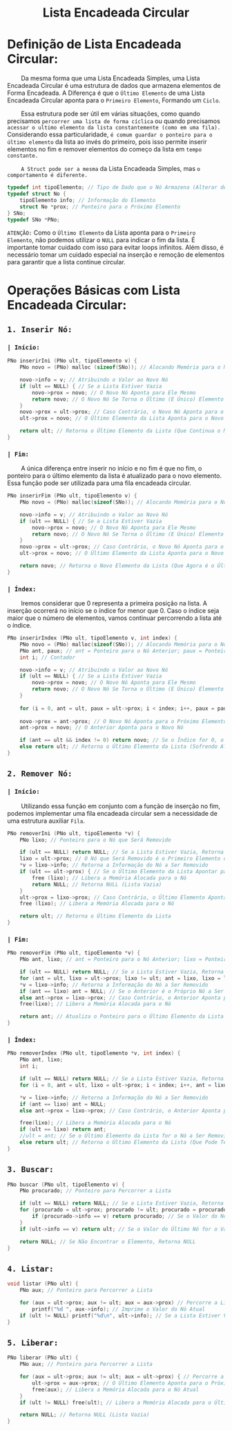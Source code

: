 <h1 align="center"> Lista Encadeada Circular </h1>

# Definição de Lista Encadeada Circular:
&emsp;&emsp; Da mesma forma que uma Lista Encadeada Simples, uma Lista Encadeada Circular é uma estrutura de dados que armazena elementos de Forma Encadeada. A Diferença é que o `Último Elemento` de uma Lista Encadeada Circular aponta para o `Primeiro Elemento`, Formando um `Ciclo`.

&emsp;&emsp; Essa estrutura pode ser útil em várias situações, como quando precisamos `percorrer uma lista de forma cíclica` ou quando precisamos `acessar o ultimo elemento da lista constantemente (como em uma fila).` Considerando essa particularidade, `é comum guardar o ponteiro para o último elemento` da lista ao invés do primeiro, pois isso permite inserir elementos no fim e remover elementos do começo da lista em `tempo constante.`

&emsp;&emsp; `A Struct pode ser a mesma` da Lista Encadeada Simples, mas `o comportamento é diferente.`
~~~c
typedef int tipoElemento; // Tipo de Dado que o Nó Armazena (Alterar de Acordo com o Problema)
typedef struct No {
	tipoElemento info; // Informação do Elemento
	struct No *prox; // Ponteiro para o Próximo Elemento
} SNo;
typedef SNo *PNo;
~~~

`ATENÇÃO:` Como o `Último Elemento` da Lista aponta para o `Primeiro Elemento`, não podemos utilizar o `NULL` para indicar o fim da lista. É importante tomar cuidado com isso para evitar loops infinitos. Além disso, é necessário tomar um cuidado especial na inserção e remoção de elementos para garantir que a lista continue circular.



# Operações Básicas com Lista Encadeada Circular:
## `1. Inserir Nó:`
### `| Início:`
~~~c
PNo inserirIni (PNo ult, tipoElemento v) {
	PNo novo = (PNo) malloc (sizeof(SNo)); // Alocando Memória para o Novo Nó

	novo->info = v; // Atribuindo o Valor ao Novo Nó
	if (ult == NULL) { // Se a Lista Estiver Vazia
		novo->prox = novo; // O Novo Nó Aponta para Ele Mesmo
		return novo; // O Novo Nó Se Torna o Último (E Único) Elemento da Lista
	}
	novo->prox = ult->prox; // Caso Contrário, o Novo Nó Aponta para o Primeiro Elemento da Lista
	ult->prox = novo; // O Último Elemento da Lista Aponta para o Novo Nó

	return ult; // Retorna o Último Elemento da Lista (Que Continua o Mesmo)
}
~~~
### `| Fim:`
&emsp;&emsp; A única diferença entre inserir no início e no fim é que no fim, o ponteiro para o último elemento da lista é atualizado para o novo elemento. Essa função pode ser utilizada para uma fila encadeada circular.
~~~c
PNo inserirFim (PNo ult, tipoElemento v) {
	PNo novo = (PNo) malloc(sizeof(SNo)); // Alocando Memória para o Novo Nó

	novo->info = v; // Atribuindo o Valor ao Novo Nó
	if (ult == NULL) { // Se a Lista Estiver Vazia
		novo->prox = novo; // O Novo Nó Aponta para Ele Mesmo
		return novo; // O Novo Nó Se Torna o Último (E Único) Elemento da Lista
	}
	novo->prox = ult->prox; // Caso Contrário, o Novo Nó Aponta para o Primeiro Elemento da Lista
	ult->prox = novo; // O Último Elemento da Lista Aponta para o Novo Nó

	return novo; // Retorna o Novo Elemento da Lista (Que Agora é o Último). Essa é a Única Diferença entre Inserir no Início e no Fim.
}
~~~
### `| Índex:`
&emsp;&emsp; Iremos considerar que 0 representa a primeira posição na lista. A inserção ocorrerá no início se o índice for menor que 0. Caso o índice seja maior que o número de elementos, vamos continuar percorrendo a lista até o índice.
~~~c
PNo inserirIndex (PNo ult, tipoElemento v, int index) {
	PNo novo = (PNo) malloc(sizeof(SNo)); // Alocando Memória para o Novo Nó
	PNo ant, paux; // ant = Ponteiro para o Nó Anterior; paux = Ponteiro Auxiliar para Percorrer a Lista
	int i; // Contador

	novo->info = v; // Atribuindo o Valor ao Novo Nó
	if (ult == NULL) { // Se a Lista Estiver Vazia
		novo->prox = novo; // O Novo Nó Aponta para Ele Mesmo
		return novo; // O Novo Nó Se Torna o Último (E Único) Elemento da Lista
	}
	
	for (i = 0, ant = ult, paux = ult->prox; i < index; i++, paux = paux->prox) ant = paux; // Percorrendo a Lista até o Índice
	
	novo->prox = ant->prox; // O Novo Nó Aponta para o Próximo Elemento do Anterior de Onde Ele Será Inserido
	ant->prox = novo; // O Anterior Aponta para o Novo Nó

	if (ant == ult && index != 0) return novo; // Se o Índice for 0, o Novo Nó Será o Novo Último
	else return ult; // Retorna o Último Elemento da Lista (Sofrendo Alterações ou Não)
}
~~~

## `2. Remover Nó:`
### `| Início:`
&emsp;&emsp; Utilizando essa função em conjunto com a função de inserção no fim, podemos implementar uma fila encadeada circular sem a necessidade de uma estrutura auxiliar `Fila`.
~~~c
PNo removerIni (PNo ult, tipoElemento *v) {
	PNo lixo; // Ponteiro para o Nó que Será Removido

	if (ult == NULL) return NULL; // Se a Lista Estiver Vazia, Retorna NULL
	lixo = ult->prox; // O Nó que Será Removido é o Primeiro Elemento da Lista
	*v = lixo->info; // Retorna a Informação do Nó a Ser Removido
	if (ult == ult->prox) { // Se o Último Elemento da Lista Apontar para Ele Mesmo (Lista Só Possui um Elemento)
		free (lixo); // Libera a Memória Alocada para o Nó
		return NULL; // Retorna NULL (Lista Vazia)
	}
	ult->prox = lixo->prox; // Caso Contrário, o Último Elemento Aponta para o Próximo do Nó a Ser Removido
	free (lixo); // Libera a Memória Alocada para o Nó

	return ult; // Retorna o Último Elemento da Lista
}
~~~
### `| Fim:`
~~~c
PNo removerFim (PNo ult, tipoElemento *v) {
	PNo ant, lixo; // ant = Ponteiro para o Nó Anterior; lixo = Ponteiro para o Nó que Será Removido

	if (ult == NULL) return NULL; // Se a Lista Estiver Vazia, Retorna NULL
	for (ant = ult, lixo = ult->prox; lixo != ult; ant = lixo, lixo = lixo->prox); // Percorrendo a Lista até o Último Elemento
	*v = lixo->info; // Retorna a Informação do Nó a Ser Removido
	if (ant == lixo) ant = NULL; // Se o Anterior é o Próprio Nó a Ser Removido, A Lista Só Possui um Elemento (Ficará Vazia Após a Remoção)
	else ant->prox = lixo->prox; // Caso Contrário, o Anterior Aponta para o Próximo do Nó a Ser Removido
	free(lixo); // Libera a Memória Alocada para o Nó

	return ant; // Atualiza o Ponteiro para o Último Elemento da Lista (Que Será o Anterior do Nó Removido, ou NULL)
}
~~~
### `| Índex:`
~~~c
PNo removerIndex (PNo ult, tipoElemento *v, int index) {
	PNo ant, lixo;
	int i;

	if (ult == NULL) return NULL; // Se a Lista Estiver Vazia, Retorna NULL
	for (i = 0, ant = ult, lixo = ult->prox; i < index; i++, ant = lixo, lixo = lixo->prox); // Percorrendo a Lista até o Índice

	*v = lixo->info; // Retorna a Informação do Nó a Ser Removido
	if (ant == lixo) ant = NULL;
	else ant->prox = lixo->prox; // Caso Contrário, o Anterior Aponta para o Próximo do Nó a Ser Removido

	free(lixo); // Libera a Memória Alocada para o Nó
	if (ult == lixo) return ant; 
	//ult = ant; // Se o Último Elemento da Lista for o Nó a Ser Removido, o Anterior Será o Novo Último
	else return ult; // Retorna o Último Elemento da Lista (Que Pode Ter Sido Alterado)
}
~~~

## `3. Buscar:`
~~~c
PNo buscar (PNo ult, tipoElemento v) {
	PNo procurado; // Ponteiro para Percorrer a Lista

	if (ult == NULL) return NULL; // Se a Lista Estiver Vazia, Retorna NULL
	for (procurado = ult->prox; procurado != ult; procurado = procurado->prox) { // Percorrendo a Lista
		if (procurado->info == v) return procurado; // Se o Valor do Nó Atual for o Valor Procurado, Retorna o Nó
	}
	if (ult->info == v) return ult; // Se o Valor do Último Nó for o Valor Procurado, Retorna o Último Nó (Fazemos isso pois o Último Nó não é Verificado no For)

	return NULL; // Se Não Encontrar o Elemento, Retorna NULL
}
~~~

## `4. Listar:`
~~~c
void listar (PNo ult) {
	PNo aux; // Ponteiro para Percorrer a Lista

	for (aux = ult->prox; aux != ult; aux = aux->prox) // Percorre a Lista
		printf("%d ", aux->info); // Imprime o Valor do Nó Atual
	if (ult != NULL) printf("%d\n", ult->info); // Se a Lista Estiver Vazia, Não Entrará Aqui nem no For, Então Não Imprime Nada. Se a Lista só Possuir um Elemento, o For Não é Executado, mas o Último Nó é Impresso Aqui.
}
~~~

## `5. Liberar:`
~~~c
PNo liberar (PNo ult) {
	PNo aux; // Ponteiro para Percorrer a Lista

	for (aux = ult->prox; aux != ult; aux = ult->prox) { // Percorre a Lista
		ult->prox = aux->prox; // O Último Elemento Aponta para o Próximo do Nó Atual
		free(aux); // Libera a Memória Alocada para o Nó Atual
	}
	if (ult != NULL) free(ult); // Libera a Memória Alocada para o Último Nó (Que é o Único que Restou)

	return NULL; // Retorna NULL (Lista Vazia)
}
~~~

#
